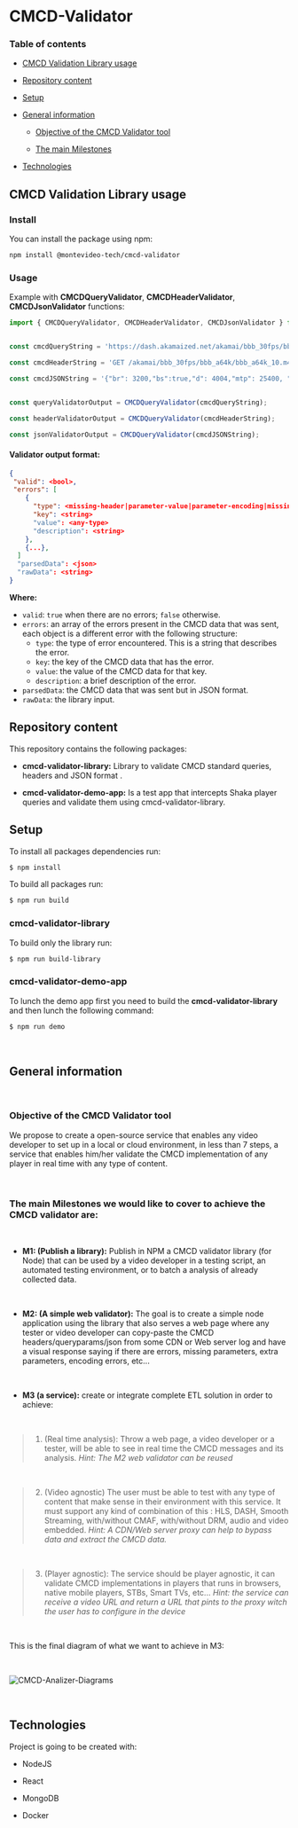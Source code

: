 #  CMCD-Validator

###  Table  of  contents


*  [CMCD  Validation  Library  usage](#cmcd-validation-library-usage)

*  [Repository content](#repository-content)

*  [Setup](#setup)

*  [General information](#general-information)

	*  [Objective  of  the  CMCD  Validator  tool](#objective-of-the-cmcd-validator-tool)

    *  [The  main  Milestones](#the-main-milestones-we-would-like-to-cover-to-achieve-the-cmcd-validator-are:)

*  [Technologies](#technologies)



## CMCD Validation Library usage


### Install

You can install the package using npm:

```bash
npm install @montevideo-tech/cmcd-validator
```

### Usage

Example with **CMCDQueryValidator**, **CMCDHeaderValidator**, **CMCDJsonValidator** functions:

```javascript
import { CMCDQueryValidator, CMCDHeaderValidator, CMCDJsonValidator } from "@montevideo-tech/cmcd-validator";


const cmcdQueryString = 'https://dash.akamaized.net/akamai/bbb_30fps/bbb_30fps_3840x2160_12000k/bbb_30fps_3840x2160_12000k_0.m4v?CMCD=cid%3D%2221cf726cfe3d937b5f974f72bb5bd06a%22%2Cot%3Di%2Csf%3Dd%2Csid%3D%22b248658d-1d1a-4039-91d0-8c08ba597da5%22%2Cst%3Dv%2Csu';

const cmcdHeaderString = 'GET /akamai/bbb_30fps/bbb_a64k/bbb_a64k_10.m4a HTTP/1.1\nAccept: */*\nAccept-Encoding: gzip, deflate, br\nAccept-Language: es-ES,es;q=0.9\nCMCD-Object: br=67,d=4011,ot=a,tb=67\nCMCD-Request: bl=31700,dl=31700,mtp=10600,nor="bbb_a64k_11.m4a"\nCMCD-Session: sf=d,sid="b62ac932-1967-4368-8e9a-31df70ef2bc5",st=v\nCMCD-Status: rtp=100\nConnection: keep-alive\nHost: dash.akamaized.net\nOrigin: https://reference.dashif.org\nReferer: https://reference.dashif.org/\nSec-Fetch-Dest: empty\nSec-Fetch-Mode: cors\nSec-Fetch-Site: cross-site\nUser-Agent: Mozilla/5.0 (X11; Linux x86_64) AppleWebKit/537.36 (KHTML, like Gecko) Chrome/109.0.0.0 Safari/537.36\nsec-ch-ua: "Not_A Brand";v="99", "Google Chrome";v="109", "Chromium";v="109"\nsec-ch-ua-mobile: ?0\nsec-ch-ua-platform: "Linux"\n';

const cmcdJSONString = '{"br": 3200,"bs":true,"d": 4004,"mtp": 25400, "ot": "v", "rtp":15000,"sid": "6e2fb550-c457-11e9-bb97-0800200c9a66","tb":6000}';


const queryValidatorOutput = CMCDQueryValidator(cmcdQueryString);

const headerValidatorOutput = CMCDQueryValidator(cmcdHeaderString);

const jsonValidatorOutput = CMCDQueryValidator(cmcdJSONString);
```

#### **Validator output format:**

```json
{
 "valid": <bool>,
 "errors": [
    {
      "type": <missing-header|parameter-value|parameter-encoding|missing-parameter|invalid-header|unknown-parameter|invalid-header-encoding|invalid-json|etc...>,
      "key": <string>
      "value": <any-type>
      "description": <string>
    },
    {...},
  ]
  "parsedData": <json>
  "rawData": <string>
}
```

**Where:**

-   `valid`:  `true`  when there are no errors;  `false`  otherwise.
-   `errors`: an array of the errors present in the CMCD data that was sent, each object is a different error with the following structure:
    -   `type`: the type of error encountered. This is a string that describes the error. 
    -   `key`: the key of the CMCD data that has the error.
    -   `value`: the value of the CMCD data for that key.
    -   `description`: a brief description of the error.
-   `parsedData`: the CMCD data that was sent but in JSON format. 
-   `rawData`: the library input.

## Repository content

This repository contains the following packages:

* **cmcd-validator-library:**
	 Library to validate CMCD standard queries, headers and JSON format .
	 
*  **cmcd-validator-demo-app:**
	Is a test app that intercepts Shaka player queries and validate them using cmcd-validator-library.
​

## Setup

To install all packages dependencies run: 
```bash
$ npm install
```
To build all packages run:

```bash
$ npm run build
```

### cmcd-validator-library

To build only the library run:
```bash
$ npm run build-library
```

### cmcd-validator-demo-app

To lunch the demo app first you need to build the **cmcd-validator-library** and then  lunch the following command:

```bash
$ npm run demo
```

​

## General information

​

### Objective of the CMCD Validator tool

We propose to create a open-source service that enables any video developer to set up in a local or cloud environment, in less than 7 steps, a service that enables him/her validate the CMCD implementation of any player in real time with any type of content.

​

###  The  main  Milestones  we  would  like  to  cover  to  achieve  the  CMCD  validator  are:

​

*  **M1:  (Publish  a  library):**  Publish  in  NPM  a  CMCD  validator  library  (for  Node)  that  can  be  used  by  a  video  developer  in  a  testing  script,  an  automated  testing  environment,  or  to  batch  a  analysis  of  already  collected  data.

​

*  **M2:  (A  simple  web  validator):**  The  goal  is  to  create  a  simple  node  application  using  the  library  that  also  serves  a  web  page  where  any  tester  or  video  developer  can  copy-paste  the  CMCD  headers/queryparams/json  from  some  CDN  or  Web  server  log  and  have  a  visual  response  saying  if  there  are  errors,  missing  parameters,  extra  parameters,  encoding  errors,  etc...

​

*  **M3  (a  service):**  create  or  integrate  complete  ETL  solution  in  order  to  achieve:  

​

>  1.  (Real  time  analysis):  Throw  a  web  page,  a  video  developer  or  a  tester,  will  be  able  to  see  in  real  time  the  CMCD  messages  and  its  analysis.  _Hint:  The  M2  web  validator  can  be  reused_

​

>  2.  (Video  agnostic)  The  user  must  be  able  to  test  with  any  type  of  content  that  make  sense  in  their  environment  with  this  service.  It  must  support  any  kind  of  combination  of  this  :  HLS,  DASH,  Smooth  Streaming,  with/without  CMAF,  with/without  DRM,  audio  and  video  embedded.  _Hint:  A  CDN/Web  server  proxy  can  help  to  bypass  data  and  extract  the  CMCD  data._

​

>  3.  (Player  agnostic):  The  service  should  be  player  agnostic,  it  can  validate  CMCD  implementations  in  players  that  runs  in  browsers,  native  mobile  players,  STBs,  Smart  TVs,  etc...  _Hint:  the  service  can  receive  a  video  URL  and  return  a  URL  that  pints  to  the  proxy  witch  the  user  has  to  configure  in  the  device_

​

This is the final diagram of what we want to achieve in M3:

​

![CMCD-Analizer-Diagrams](https://user-images.githubusercontent.com/99991582/218837416-2d7c8cea-65a5-4486-b888-87130ad39c15.png)

​

##  Technologies

Project is going to be created with:

*  NodeJS

*  React  

*  MongoDB  

*  Docker